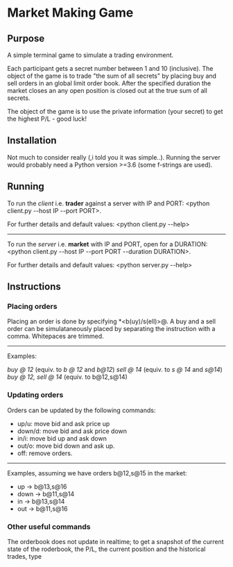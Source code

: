 # Market Making Game


## Purpose

A simple terminal game to simulate a trading environment.

Each participant gets a secret number between 1 and 10 (inclusive). The object of the game is to trade "the sum of all secrets" by placing buy and sell orders in an global limit order book. After the specified duration the market closes an any open position is closed out at the true sum of all secrets.

The object of the game is to use the private information (your secret) to get the highest P/L - good luck!


## Installation

Not much to consider really (,i told you it was simple..). Running the server would probably need a Python version >=3.6 (some f-strings are used).


## Running

To run the *client* i.e. **trader** against a server with IP and PORT: <python client.py --host IP --port PORT>.

For further details and default values: <python client.py --help>

---


To run the *server* i.e. **market** with IP and PORT, open for a DURATION: <python client.py --host IP --port PORT --duration DURATION>.

For further details and default values: <python server.py --help>


## Instructions

### Placing orders
Placing an order is done by specifying *\<b(uy)/s(ell)\>@<price>. A buy and a sell order can be simulataneously placed by separating the instruction with a comma. Whitepaces are trimmed.

---

Examples:

*buy @ 12* (equiv. to *b @ 12* and *b@12*)
*sell @ 14* (equiv. to *s @ 14* and *s@14*)
*buy @ 12, sell @ 14* (equiv. to b@12,s@14)


### Updating orders
Orders can be updated by the following commands:
* up/u: move bid and ask price up
* down/d: move bid and ask price down
* in/i: move bid up and ask down
* out/o: move bid down and ask up.
* off: remove orders.

---

Examples, assuming we have orders b@12,s@15 in the market:

* up -> b@13,s@16
* down -> b@11,s@14
* in -> b@13,s@14
* out -> b@11,s@16

### Other useful commands

The orderbook does not update in realtime; to get a snapshot of the current state of the roderbook, the P/L, the current position and the historical trades, type <status>

